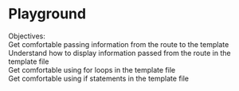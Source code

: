 # Playground
Objectives: <br>
Get comfortable passing information from the route to the template<br>
Understand how to display information passed from the route in the template file <br>
Get comfortable using for loops in the template file <br>
Get comfortable using if statements in the template file
